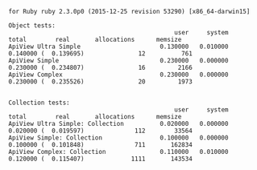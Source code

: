     for Ruby ruby 2.3.0p0 (2015-12-25 revision 53290) [x86_64-darwin15]

    Object tests:
                                                  user     system      total        real       allocations      memsize
    ApiView Ultra Simple                      0.130000   0.010000   0.140000 (  0.139695)               12          761
    ApiView Simple                            0.230000   0.000000   0.230000 (  0.234807)               16         2166
    ApiView Complex                           0.230000   0.000000   0.230000 (  0.235526)               20         1973


    Collection tests:
                                                  user     system      total        real       allocations      memsize
    ApiView Ultra Simple: Collection          0.020000   0.000000   0.020000 (  0.019597)              112        33564
    ApiView Simple: Collection                0.100000   0.000000   0.100000 (  0.101848)              711       162834
    ApiView Complex: Collection               0.110000   0.010000   0.120000 (  0.115407)             1111       143534

